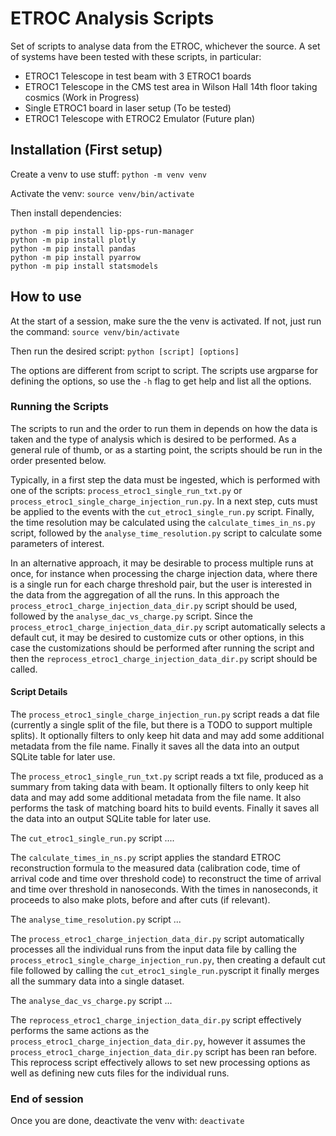 # ETROC Analysis Scripts

Set of scripts to analyse data from the ETROC, whichever the source.
A set of systems have been tested with these scripts, in particular:
* ETROC1 Telescope in test beam with 3 ETROC1 boards
* ETROC1 Telescope in the CMS test area in Wilson Hall 14th floor taking cosmics (Work in Progress)
* Single ETROC1 board in laser setup (To be tested)
* ETROC1 Telescope with ETROC2 Emulator (Future plan)

## Installation (First setup)

Create a venv to use stuff:
`python -m venv venv`

Activate the venv:
`source venv/bin/activate`

Then install dependencies:
```
python -m pip install lip-pps-run-manager
python -m pip install plotly
python -m pip install pandas
python -m pip install pyarrow
python -m pip install statsmodels
```

## How to use

At the start of a session, make sure the the venv is activated.
If not, just run the command:
`source venv/bin/activate`

Then run the desired script:
`python [script] [options]`

The options are different from script to script.
The scripts use argparse for defining the options, so use the `-h` flag to get help and list all the options.

### Running the Scripts

The scripts to run and the order to run them in depends on how the data is taken and the type of analysis which is desired to be performed. As a general rule of thumb, or as a starting point, the scripts should be run in the order presented below.

Typically, in a first step the data must be ingested, which is performed with one of the scripts: `process_etroc1_single_run_txt.py` or `process_etroc1_single_charge_injection_run.py`.
In a next step, cuts must be applied to the events with the `cut_etroc1_single_run.py` script.
Finally, the time resolution may be calculated using the `calculate_times_in_ns.py` script, followed by the `analyse_time_resolution.py` script to calculate some parameters of interest.

In an alternative approach, it may be desirable to process multiple runs at once, for instance when processing the charge injection data, where there is a single run for each charge threshold pair, but the user is interested in the data from the aggregation of all the runs. In this approach the `process_etroc1_charge_injection_data_dir.py` script should be used, followed by the `analyse_dac_vs_charge.py` script. Since the `process_etroc1_charge_injection_data_dir.py` script automatically selects a default cut, it may be desired to customize cuts or other options, in this case the customizations should be performed after running the script and then the `reprocess_etroc1_charge_injection_data_dir.py` script should be called.

#### Script Details

The `process_etroc1_single_charge_injection_run.py` script reads a dat file (currently a single split of the file, but there is a TODO to support multiple splits). It optionally filters to only keep hit data and may add some additional metadata from the file name. Finally it saves all the data into an output SQLite table for later use.

The `process_etroc1_single_run_txt.py` script reads a txt file, produced as a summary from taking data with beam. It optionally filters to only keep hit data and may add some additional metadata from the file name. It also performs the task of matching board hits to build events. Finally it saves all the data into an output SQLite table for later use.

The `cut_etroc1_single_run.py` script ....

The `calculate_times_in_ns.py` script applies the standard ETROC reconstruction formula to the measured data (calibration code, time of arrival code and time over threshold code) to reconstruct the time of arrival and time over threshold in nanoseconds. With the times in nanoseconds, it proceeds to also make plots, before and after cuts (if relevant).

The `analyse_time_resolution.py` script ...

The `process_etroc1_charge_injection_data_dir.py` script automatically processes all the individual runs from the input data file by calling the `process_etroc1_single_charge_injection_run.py`, then creating a default cut file followed by calling the `cut_etroc1_single_run.py`script it finally merges all the summary data into a single dataset.

The `analyse_dac_vs_charge.py` script ...

The `reprocess_etroc1_charge_injection_data_dir.py` script effectively performs the same actions as the `process_etroc1_charge_injection_data_dir.py`, however it assumes the `process_etroc1_charge_injection_data_dir.py` script has been ran before. This reprocess script effectively allows to set new processing options as well as defining new cuts files for the individual runs.

### End of session

Once you are done, deactivate the venv with:
`deactivate`
